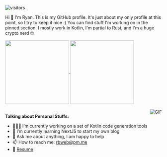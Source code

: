 ![visitors](https://visitor-badge.glitch.me/badge?page_id=unredundant.unredundant)

Hi 👋 I'm Ryan.  This is my GitHub profile.  It's just about my only profile at this point, so I try to keep it nice :) You can find stuff I'm working on in the pinned section.  I mostly work in Kotlin, I'm partial to Rust, and I'm a huge crypto nerd 🤓

<div>
  <a href="https://github.com/anuraghazra/github-readme-stats">
    <img height="205em" align="center" src="https://github-readme-stats.vercel.app/api?username=unredundant&show_icons=true&hide_border=true&&count_private=true&include_all_commits=true" />
  </a>
  <a href="https://github.com/anuraghazra/convoychat">
    <img height="205em" align="center" src="https://github-readme-stats.vercel.app/api/top-langs?username=unredundant&layout=compact" />
  </a>
<div>

<br/>

<img align="right" alt="GIF" src="https://user-images.githubusercontent.com/5607577/145716879-5e4f3c41-c52d-4a9e-9681-5ab8efbb8bca.gif" />

**Talking about Personal Stuffs:**

- 👨🏻‍💻 I’m currently working on a set of Kotlin code generation tools
- 🚀 I’m currently learning NextJS to start my own blog
- 💬 Ask me about anything, I am happy to help
- 📫 How to reach me: rbweb@pm.me
- 📜 [Resume](https://gist.github.com/unredundant/9b3cc9fc1b98913964614ae4431804ac)
